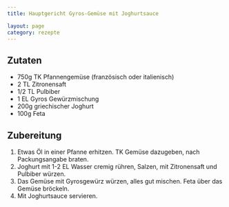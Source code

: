 ```yaml
---
title: Hauptgericht Gyros-Gemüse mit Joghurtsauce

layout: page
category: rezepte
---
```


Zutaten
-------

- 750g TK Pfannengemüse (französisch oder italienisch)
- 2 TL Zitronensaft
- 1/2 TL Pulbiber
- 1 EL Gyros Gewürzmischung
- 200g griechischer Joghurt
- 100g Feta

Zubereitung
-----------
1. Etwas Öl in einer Pfanne erhitzen. TK Gemüse dazugeben, nach Packungsangabe braten.
2. Joghurt mit 1-2 EL Wasser cremig rühren, Salzen, mit Zitronensaft und Pulbiber würzen.
3. Das Gemüse mit Gyrosgewürz würzen, alles gut mischen. Feta über das Gemüse bröckeln.
4. Mit Joghurtsauce servieren.
